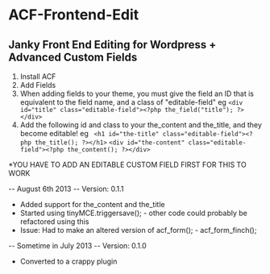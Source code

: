 ACF-Frontend-Edit
=================
Janky Front End Editing for Wordpress + Advanced Custom Fields
-----------------

1. Install ACF
2. Add Fields
3. When adding fields to your theme, you must give the field an ID that is equivalent to the field name, and a class of "editable-field"
eg
```<div id="title" class="editable-field"><?php the_field("title"); ?></div>```
4. Add the following id and class to your the_content and the_title, and they become editable!
eg
```	<h1 id="the-title" class="editable-field"><?php the_title(); ?></h1>```
```<div id="the-content" class="editable-field"><?php the_content(); ?></div>```

*YOU HAVE TO ADD AN EDITABLE CUSTOM FIELD FIRST FOR THIS TO WORK

-- August 6th 2013 --
Version: 0.1.1

* Added support for the_content and the_title
* Started using tinyMCE.triggersave(); - other code could probably be refactored using this
* Issue: Had to make an altered version of acf_form(); - acf_form_finch();

-- Sometime in July 2013 --
Version: 0.1.0

* Converted to a crappy plugin
